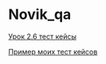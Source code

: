 # Novik_qa
[Урок 2.6 тест кейсы](https://docs.google.com/spreadsheets/d/1gts0N6CRPUyiZY726WZQkxVtyw1Y90vkMvVIb1G-xPU/edit?usp=sharing)

[Пример моих тест кейсов](https://docs.google.com/spreadsheets/d/1YU0Hhe8FHRZxmQVr0bS5vzGz9J90Fbl4DAe5mKt3mDI/edit?usp=sharing
)
